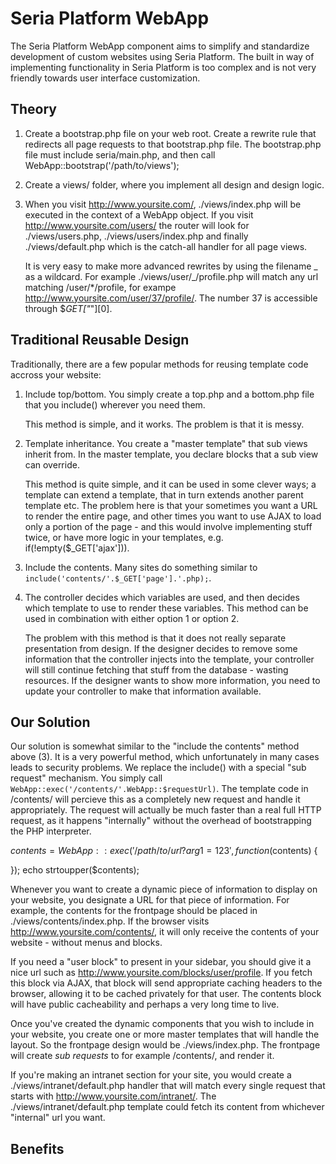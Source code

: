 Seria Platform WebApp
=====================

The Seria Platform WebApp component aims to simplify and standardize development of custom websites using Seria Platform. The built in
way of implementing functionality in Seria Platform is too complex and is not very friendly towards user interface customization.

Theory
------

1. Create a bootstrap.php file on your web root. Create a rewrite rule that redirects all page requests to that bootstrap.php file. The bootstrap.php
   file must include seria/main.php, and then call WebApp::bootstrap('/path/to/views');

2. Create a views/ folder, where you implement all design and design logic.

3. When you visit http://www.yoursite.com/, ./views/index.php will be executed in the context of a WebApp object. If you visit 
   http://www.yoursite.com/users/ the router will look for ./views/users.php, ./views/users/index.php and finally ./views/default.php which is the
   catch-all handler for all page views.

   It is very easy to make more advanced rewrites by using the filename _ as a wildcard. For example ./views/user/_/profile.php will match any
   url matching /user/*/profile, for exampe http://www.yoursite.com/user/37/profile/. The number 37 is accessible through $_GET["_"][0].

Traditional Reusable Design
---------------------------

Traditionally, there are a few popular methods for reusing template code accross your website:

1. Include top/bottom. You simply create a top.php and a bottom.php file that you include() wherever you need them.

   This method is simple, and it works. The problem is that it is messy.

2. Template inheritance. You create a "master template" that sub views inherit from. In the master template, you declare blocks that a sub view can
   override.

   This method is quite simple, and it can be used in some clever ways; a template can extend a template, that in turn extends another parent
   template etc. The problem here is that your sometimes you want a URL to render the entire page, and other times you want to use AJAX to load
   only a portion of the page - and this would involve implementing stuff twice, or have more logic in your templates, e.g. if(!empty($_GET['ajax'])).

3. Include the contents. Many sites do something similar to `include('contents/'.$_GET['page'].'.php);`. 

4. The controller decides which variables are used, and then decides which template to use to render these variables. This method can be used in
   combination with either option 1 or option 2.

   The problem with this method is that it does not really separate presentation from design. If the designer decides to remove some information
   that the controller injects into the template, your controller will still continue fetching that stuff from the database - wasting resources.
   If the designer wants to show more information, you need to update your controller to make that information available.

Our Solution
------------

Our solution is somewhat similar to the "include the contents" method above (3). It is a very powerful method, which unfortunately in many cases leads
to security problems. We replace the include() with a special "sub request" mechanism. You simply call `WebApp::exec('/contents/'.WebApp::$requestUrl)`.
The template code in /contents/ will percieve this as a completely new request and handle it appropriately. The request will actually be much faster than
a real full HTTP request, as it happens "internally" without the overhead of bootstrapping the PHP interpreter.


$contents = WebApp::exec('/path/to/url?arg1=123', function($contents) {
	
});
echo strtoupper($contents);






Whenever you want to create a dynamic piece of information to display on your website, you designate a URL for that piece of information. For example,
the contents for the frontpage should be placed in ./views/contents/index.php. If the browser visits http://www.yoursite.com/contents/, it will only
receive the contents of your website - without menus and blocks.

If you need a "user block" to present in your sidebar, you should give it a nice url such as http://www.yoursite.com/blocks/user/profile. If you fetch
this block via AJAX, that block will send appropriate caching headers to the browser, allowing it to be cached privately for that user. The contents
block will have public cacheability and perhaps a very long time to live.

Once you've created the dynamic components that you wish to include in your website, you create one or more master templates that will handle the
layout. So the frontpage design would be ./views/index.php. The frontpage will create *sub requests* to for example /contents/, and render it.

If you're making an intranet section for your site, you would create a ./views/intranet/default.php handler that will match every single request that
starts with http://www.yoursite.com/intranet/. The ./views/intranet/default.php template could fetch its content from whichever "internal" url you
want.

Benefits
--------

